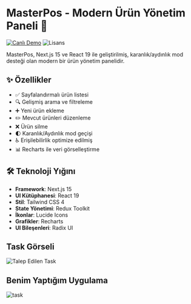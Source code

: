 # MasterPos - Modern Ürün Yönetim Paneli 🎯

[![Canlı Demo](https://img.shields.io/badge/demo-vercel-green?style=for-the-badge)](https://master-pos-task.vercel.app)
![Lisans](https://img.shields.io/badge/lisans-MIT-blue?style=for-the-badge)

MasterPos, Next.js 15 ve React 19 ile geliştirilmiş, karanlık/aydınlık mod desteği olan modern bir ürün yönetim panelidir.

## ✨ Özellikler

- ✅ Sayfalandırmalı ürün listesi
- 🔍 Gelişmiş arama ve filtreleme
- ➕ Yeni ürün ekleme
- ✏️ Mevcut ürünleri düzenleme
- ❌ Ürün silme
- 🌓 Karanlık/Aydınlık mod geçişi
- ♿ Erişilebilirlik optimize edilmiş
- 📊 Recharts ile veri görselleştirme

## 🛠️ Teknoloji Yığını

- **Framework**: Next.js 15
- **UI Kütüphanesi**: React 19
- **Stil**: Tailwind CSS 4
- **State Yönetimi**: Redux Toolkit
- **İkonlar**: Lucide Icons
- **Grafikler**: Recharts
- **UI Bileşenleri**: Radix UI

## Task Görseli

![Talep Edilen Task ](https://github.com/user-attachments/assets/fc1e1824-cb08-44cf-92f3-3152f58abf69)

## Benim Yaptığım Uygulama

![task](https://github.com/user-attachments/assets/dc399a8f-2d5b-44ed-ae4c-4e6750b564d0)

